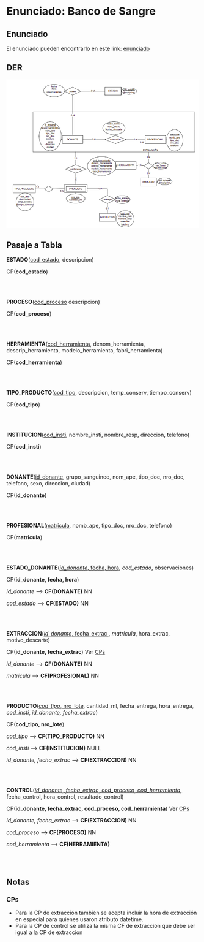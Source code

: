 # Enunciado: Banco de Sangre

## Enunciado

El enunciado pueden encontrarlo en este link: [enunciado](./2020-EnunciadoBancoSangre.pdf)

## DER

![DER Banco de Sangre](../img/2020-DERBancoSangre.png)

## Pasaje a Tabla

**ESTADO**(<ins>cod_estado</ins>, descripcion)

CP(**cod_estado**)

<br />
<br />

**PROCESO**(<ins>cod_proceso</ins> descripcion)

CP(**cod_proceso**)

<br />
<br />

**HERRAMIENTA**(<ins>cod_herramienta</ins>, denom_herramienta, descrip_herramienta, modelo_herramienta, fabri_herramienta)

CP(**cod_herramienta**)

<br />
<br />

**TIPO_PRODUCTO**(<ins>cod_tipo</ins>, descripcion, temp_conserv, tiempo_conserv)

CP(**cod_tipo**)

<br />
<br />

**INSTITUCION**(<ins>cod_insti</ins>, nombre_insti, nombre_resp, direccion, telefono)

CP(**cod_insti**)

<br />
<br />

**DONANTE**(<ins>id_donante</ins>, grupo_sanguineo, nom_ape, tipo_doc, nro_doc, telefono, sexo, direccion, ciudad)

CP(**id_donante**)

<br />
<br />

**PROFESIONAL**(<ins>matricula</ins>, nomb_ape, tipo_doc, nro_doc, telefono)

CP(**matricula**)

<br />
<br />

**ESTADO_DONANTE**(<ins>*id_donante*, fecha, hora</ins>, *cod_estado*, observaciones)

CP(**id_donante, fecha, hora**)

*id_donante* --> **CF(DONANTE)** NN

*cod_estado* --> **CF(ESTADO)** NN

<br />
<br />

**EXTRACCION**(<ins>*id_donante*, fecha_extrac </ins>, *matricula*, hora_extrac, motivo_descarte)

CP(**id_donante, fecha_extrac**) Ver [CPs](#CPs)

*id_donante* --> **CF(DONANTE)** NN

*matricula* --> **CF(PROFESIONAL)** NN

<br />
<br />

**PRODUCTO**(<ins>*cod_tipo*, nro_lote</ins>, cantidad_ml, fecha_entrega, hora_entrega, *cod_insti*, *id_donante, fecha_extrac*)

CP(**cod_tipo, nro_lote**)

*cod_tipo* --> **CF(TIPO_PRODUCTO)** NN

*cod_insti* --> **CF(INSTITUCION)** NULL

*id_donante, fecha_extrac* --> **CF(EXTRACCION)** NN

<br />
<br />

**CONTROL**(<ins>*id_donante, fecha_extrac*, *cod_proceso*, *cod_herramienta*,</ins> fecha_control, hora_control, resultado_control)

CP(**id_donante, fecha_extrac, cod_proceso, cod_herramienta**) Ver [CPs](#CPs)

*id_donante, fecha_extrac* --> **CF(EXTRACCION)** NN

*cod_proceso* --> **CF(PROCESO)** NN

*cod_herramienta* --> **CF(HERRAMIENTA)**

<br />
<br />

## Notas

### CPs

* Para la CP de extracción también se acepta incluir la hora de extracción en especial para quienes usaron atributo datetime.
* Para la CP de control se utiliza la misma CF de extracción que debe ser igual a la CP de extraccion
